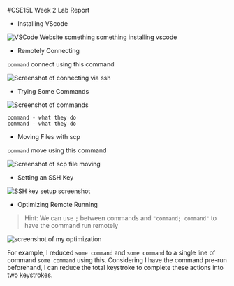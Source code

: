 #CSE15L Week 2 Lab Report

* Installing VScode

![VSCode Website]()
something something installing vscode

* Remotely Connecting

`command` connect using this command

![Screenshot of connecting via ssh]()

* Trying Some Commands

![Screenshot of commands]()

```
command - what they do
command - what they do
```

* Moving Files with scp

`command` move using this command

![Screenshot of scp file moving]()

* Setting an SSH Key

![SSH key setup screenshot]()

* Optimizing Remote Running

>Hint: We can use `;` between commands and `"command; command"` to have the command run remotely

![screenshot of my optimization]()

For example, I reduced `some command` and `some command` to a single line of command `some command` using this. Considering I have the command pre-run beforehand, I can reduce the total keystroke to complete these actions into two keystrokes.
